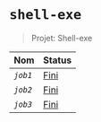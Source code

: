 # `shell-exe`
> Projet: Shell-exe


| Nom | Status |
| --- | ------ |
| *`job1`* | [Fini](job1) |
| *`job2`* | [Fini](job2) |
| *`job3`* | [Fini](job3) |
